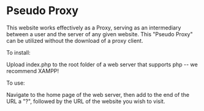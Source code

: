 Pseudo Proxy
============

This website works effectively as a Proxy, serving as an intermediary between a user and the server of any given website. This "Pseudo Proxy" can be utilized without the download of a proxy client.

To install:

Upload index.php to the root folder of a web server that supports php -- we recommend XAMPP! 

To use:

Navigate to the home page of the web server, then add to the end of the URL a "?", followed by the URL of the website you wish to visit.
